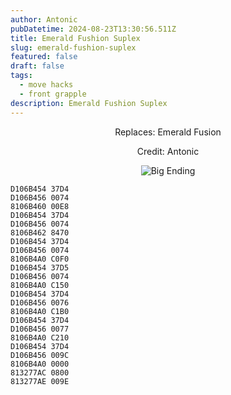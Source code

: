 ```yaml
---
author: Antonic
pubDatetime: 2024-08-23T13:30:56.511Z
title: Emerald Fushion Suplex
slug: emerald-fushion-suplex
featured: false
draft: false
tags:
  - move hacks
  - front grapple
description: Emerald Fushion Suplex
---
```

<center>
Replaces: Emerald Fusion <p>
Credit: Antonic

![Big Ending](@assets/images/gifs/emerald-fushion-suplex.gif)
</center>

```text
D106B454 37D4
D106B456 0074
8106B460 00E8
D106B454 37D4
D106B456 0074
8106B462 8470
D106B454 37D4
D106B456 0074
8106B4A0 C0F0
D106B454 37D5
D106B456 0074
8106B4A0 C150
D106B454 37D4
D106B456 0076
8106B4A0 C1B0
D106B454 37D4
D106B456 0077
8106B4A0 C210
D106B454 37D4
D106B456 009C
8106B4A0 0000
813277AC 0800
813277AE 009E
```
